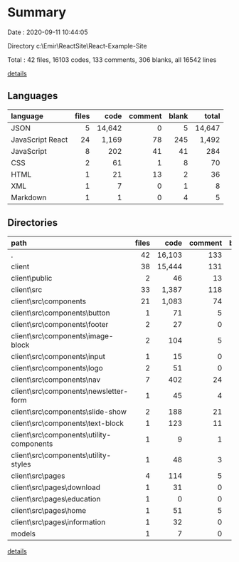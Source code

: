 # Summary

Date : 2020-09-11 10:44:05

Directory c:\Emir\ReactSite\React-Example-Site

Total : 42 files,  16103 codes, 133 comments, 306 blanks, all 16542 lines

[details](details.md)

## Languages
| language | files | code | comment | blank | total |
| :--- | ---: | ---: | ---: | ---: | ---: |
| JSON | 5 | 14,642 | 0 | 5 | 14,647 |
| JavaScript React | 24 | 1,169 | 78 | 245 | 1,492 |
| JavaScript | 8 | 202 | 41 | 41 | 284 |
| CSS | 2 | 61 | 1 | 8 | 70 |
| HTML | 1 | 21 | 13 | 2 | 36 |
| XML | 1 | 7 | 0 | 1 | 8 |
| Markdown | 1 | 1 | 0 | 4 | 5 |

## Directories
| path | files | code | comment | blank | total |
| :--- | ---: | ---: | ---: | ---: | ---: |
| . | 42 | 16,103 | 133 | 306 | 16,542 |
| client | 38 | 15,444 | 131 | 287 | 15,862 |
| client\public | 2 | 46 | 13 | 3 | 62 |
| client\src | 33 | 1,387 | 118 | 278 | 1,783 |
| client\src\components | 21 | 1,083 | 74 | 232 | 1,389 |
| client\src\components\button | 1 | 71 | 5 | 18 | 94 |
| client\src\components\footer | 2 | 27 | 0 | 10 | 37 |
| client\src\components\image-block | 2 | 104 | 5 | 26 | 135 |
| client\src\components\input | 1 | 15 | 0 | 1 | 16 |
| client\src\components\logo | 2 | 51 | 0 | 14 | 65 |
| client\src\components\nav | 7 | 402 | 24 | 76 | 502 |
| client\src\components\newsletter-form | 1 | 45 | 4 | 8 | 57 |
| client\src\components\slide-show | 2 | 188 | 21 | 29 | 238 |
| client\src\components\text-block | 1 | 123 | 11 | 34 | 168 |
| client\src\components\utility-components | 1 | 9 | 1 | 3 | 13 |
| client\src\components\utility-styles | 1 | 48 | 3 | 13 | 64 |
| client\src\pages | 4 | 114 | 5 | 19 | 138 |
| client\src\pages\download | 1 | 31 | 0 | 4 | 35 |
| client\src\pages\education | 1 | 0 | 0 | 1 | 1 |
| client\src\pages\home | 1 | 51 | 5 | 11 | 67 |
| client\src\pages\information | 1 | 32 | 0 | 3 | 35 |
| models | 1 | 7 | 0 | 2 | 9 |

[details](details.md)